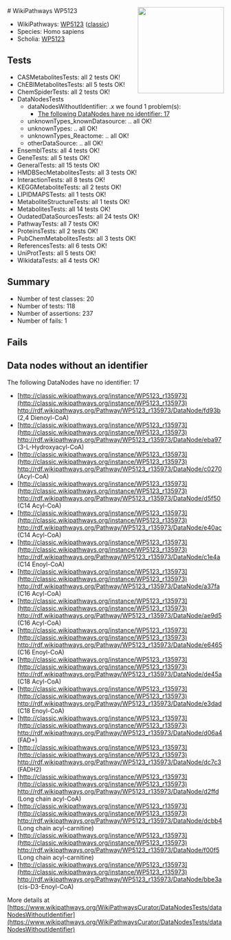 <img style="float: right; width: 200px" src="https://upload.wikimedia.org/wikipedia/commons/thumb/8/83/Wplogo_with_text_500.png/640px-Wplogo_with_text_500.png" />
# WikiPathways WP5123

* WikiPathways: [WP5123](https://wikipathways.org/pathways/WP5123) ([classic](https://classic.wikipathways.org/instance/WP5123))
* Species: Homo sapiens
* Scholia: [WP5123](https://scholia.toolforge.org/wikipathways/WP5123)
## Tests
* CASMetabolitesTests: all 2 tests OK!
* ChEBIMetabolitesTests: all 5 tests OK!
* ChemSpiderTests: all 2 tests OK!
* DataNodesTests
    * dataNodesWithoutIdentifier: .x we found 1 problem(s):
        * [The following DataNodes have no identifier: 17](#8792c497)
    * unknownTypes_knownDatasource: .. all OK!
    * unknownTypes: .. all OK!
    * unknownTypes_Reactome: .. all OK!
    * otherDataSource: .. all OK!
* EnsemblTests: all 4 tests OK!
* GeneTests: all 5 tests OK!
* GeneralTests: all 15 tests OK!
* HMDBSecMetabolitesTests: all 3 tests OK!
* InteractionTests: all 8 tests OK!
* KEGGMetaboliteTests: all 2 tests OK!
* LIPIDMAPSTests: all 1 tests OK!
* MetaboliteStructureTests: all 1 tests OK!
* MetabolitesTests: all 14 tests OK!
* OudatedDataSourcesTests: all 24 tests OK!
* PathwayTests: all 7 tests OK!
* ProteinsTests: all 2 tests OK!
* PubChemMetabolitesTests: all 3 tests OK!
* ReferencesTests: all 6 tests OK!
* UniProtTests: all 5 tests OK!
* WikidataTests: all 4 tests OK!


## Summary

* Number of test classes: 20
* Number of tests: 118
* Number of assertions: 237
* Number of fails: 1

## Fails

<a name="8792c497" />

## Data nodes without an identifier

The following DataNodes have no identifier: 17

* [http://classic.wikipathways.org/instance/WP5123_r135973](http://classic.wikipathways.org/instance/WP5123_r135973) http://rdf.wikipathways.org/Pathway/WP5123_r135973/DataNode/fd93b (2,4 Dienoyl-CoA)
* [http://classic.wikipathways.org/instance/WP5123_r135973](http://classic.wikipathways.org/instance/WP5123_r135973) http://rdf.wikipathways.org/Pathway/WP5123_r135973/DataNode/eba97 (3-L-Hydroxyacyl-CoA)
* [http://classic.wikipathways.org/instance/WP5123_r135973](http://classic.wikipathways.org/instance/WP5123_r135973) http://rdf.wikipathways.org/Pathway/WP5123_r135973/DataNode/c0270 (Acyl-CoA)
* [http://classic.wikipathways.org/instance/WP5123_r135973](http://classic.wikipathways.org/instance/WP5123_r135973) http://rdf.wikipathways.org/Pathway/WP5123_r135973/DataNode/d5f50 (C14 Acyl-CoA)
* [http://classic.wikipathways.org/instance/WP5123_r135973](http://classic.wikipathways.org/instance/WP5123_r135973) http://rdf.wikipathways.org/Pathway/WP5123_r135973/DataNode/e40ac (C14 Acyl-CoA)
* [http://classic.wikipathways.org/instance/WP5123_r135973](http://classic.wikipathways.org/instance/WP5123_r135973) http://rdf.wikipathways.org/Pathway/WP5123_r135973/DataNode/c1e4a (C14 Enoyl-CoA)
* [http://classic.wikipathways.org/instance/WP5123_r135973](http://classic.wikipathways.org/instance/WP5123_r135973) http://rdf.wikipathways.org/Pathway/WP5123_r135973/DataNode/a37fa (C16 Acyl-CoA)
* [http://classic.wikipathways.org/instance/WP5123_r135973](http://classic.wikipathways.org/instance/WP5123_r135973) http://rdf.wikipathways.org/Pathway/WP5123_r135973/DataNode/ae9d5 (C16 Acyl-CoA)
* [http://classic.wikipathways.org/instance/WP5123_r135973](http://classic.wikipathways.org/instance/WP5123_r135973) http://rdf.wikipathways.org/Pathway/WP5123_r135973/DataNode/e6465 (C16 Enoyl-CoA)
* [http://classic.wikipathways.org/instance/WP5123_r135973](http://classic.wikipathways.org/instance/WP5123_r135973) http://rdf.wikipathways.org/Pathway/WP5123_r135973/DataNode/de45a (C18 Acyl-CoA)
* [http://classic.wikipathways.org/instance/WP5123_r135973](http://classic.wikipathways.org/instance/WP5123_r135973) http://rdf.wikipathways.org/Pathway/WP5123_r135973/DataNode/e3dad (C18 Enoyl-CoA)
* [http://classic.wikipathways.org/instance/WP5123_r135973](http://classic.wikipathways.org/instance/WP5123_r135973) http://rdf.wikipathways.org/Pathway/WP5123_r135973/DataNode/d06a4 (FAD+)
* [http://classic.wikipathways.org/instance/WP5123_r135973](http://classic.wikipathways.org/instance/WP5123_r135973) http://rdf.wikipathways.org/Pathway/WP5123_r135973/DataNode/dc7c3 (FADH2)
* [http://classic.wikipathways.org/instance/WP5123_r135973](http://classic.wikipathways.org/instance/WP5123_r135973) http://rdf.wikipathways.org/Pathway/WP5123_r135973/DataNode/d2ffd (Long chain acyl-CoA)
* [http://classic.wikipathways.org/instance/WP5123_r135973](http://classic.wikipathways.org/instance/WP5123_r135973) http://rdf.wikipathways.org/Pathway/WP5123_r135973/DataNode/dcbb4 (Long chain acyl-carnitine)
* [http://classic.wikipathways.org/instance/WP5123_r135973](http://classic.wikipathways.org/instance/WP5123_r135973) http://rdf.wikipathways.org/Pathway/WP5123_r135973/DataNode/f00f5 (Long chain acyl-carnitine)
* [http://classic.wikipathways.org/instance/WP5123_r135973](http://classic.wikipathways.org/instance/WP5123_r135973) http://rdf.wikipathways.org/Pathway/WP5123_r135973/DataNode/bbe3a (cis-D3-Enoyl-CoA)


More details at [https://www.wikipathways.org/WikiPathwaysCurator/DataNodesTests/dataNodesWithoutIdentifier](https://www.wikipathways.org/WikiPathwaysCurator/DataNodesTests/dataNodesWithoutIdentifier)

